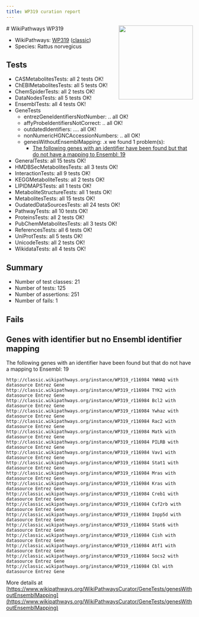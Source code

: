 ```yaml
---
title: WP319 curation report
---
```


<img style="float: right; width: 200px" src="https://upload.wikimedia.org/wikipedia/commons/thumb/8/83/Wplogo_with_text_500.png/640px-Wplogo_with_text_500.png" />
# WikiPathways WP319

* WikiPathways: [WP319](https://wikipathways.org/pathways/WP319) ([classic](https://classic.wikipathways.org/instance/WP319))
* Species: Rattus norvegicus
## Tests
* CASMetabolitesTests: all 2 tests OK!
* ChEBIMetabolitesTests: all 5 tests OK!
* ChemSpiderTests: all 2 tests OK!
* DataNodesTests: all 5 tests OK!
* EnsemblTests: all 4 tests OK!
* GeneTests
    * entrezGeneIdentifiersNotNumber: .. all OK!
    * affyProbeIdentifiersNotCorrect: .. all OK!
    * outdatedIdentifiers: .... all OK!
    * nonNumericHGNCAccessionNumbers: .. all OK!
    * genesWithoutEnsemblMapping: .x we found 1 problem(s):
        * [The following genes with an identifier have been found but that do not have a mapping to Ensembl: 19](#c4e54316)
* GeneralTests: all 15 tests OK!
* HMDBSecMetabolitesTests: all 3 tests OK!
* InteractionTests: all 9 tests OK!
* KEGGMetaboliteTests: all 2 tests OK!
* LIPIDMAPSTests: all 1 tests OK!
* MetaboliteStructureTests: all 1 tests OK!
* MetabolitesTests: all 15 tests OK!
* OudatedDataSourcesTests: all 24 tests OK!
* PathwayTests: all 10 tests OK!
* ProteinsTests: all 2 tests OK!
* PubChemMetabolitesTests: all 3 tests OK!
* ReferencesTests: all 6 tests OK!
* UniProtTests: all 5 tests OK!
* UnicodeTests: all 2 tests OK!
* WikidataTests: all 4 tests OK!


## Summary

* Number of test classes: 21
* Number of tests: 125
* Number of assertions: 251
* Number of fails: 1

## Fails

<a name="c4e54316" />

## Genes with identifier but no Ensembl identifier mapping

The following genes with an identifier have been found but that do not have a mapping to Ensembl: 19
```
http://classic.wikipathways.org/instance/WP319_r116984 YWHAQ with datasource Entrez Gene
http://classic.wikipathways.org/instance/WP319_r116984 TYK2 with datasource Entrez Gene
http://classic.wikipathways.org/instance/WP319_r116984 Bcl2 with datasource Entrez Gene
http://classic.wikipathways.org/instance/WP319_r116984 Ywhaz with datasource Entrez Gene
http://classic.wikipathways.org/instance/WP319_r116984 Rac2 with datasource Entrez Gene
http://classic.wikipathways.org/instance/WP319_r116984 Matk with datasource Entrez Gene
http://classic.wikipathways.org/instance/WP319_r116984 PILRB with datasource Entrez Gene
http://classic.wikipathways.org/instance/WP319_r116984 Vav1 with datasource Entrez Gene
http://classic.wikipathways.org/instance/WP319_r116984 Stat1 with datasource Entrez Gene
http://classic.wikipathways.org/instance/WP319_r116984 Mras with datasource Entrez Gene
http://classic.wikipathways.org/instance/WP319_r116984 Kras with datasource Entrez Gene
http://classic.wikipathways.org/instance/WP319_r116984 Creb1 with datasource Entrez Gene
http://classic.wikipathways.org/instance/WP319_r116984 Csf2rb with datasource Entrez Gene
http://classic.wikipathways.org/instance/WP319_r116984 Inpp5d with datasource Entrez Gene
http://classic.wikipathways.org/instance/WP319_r116984 Stat6 with datasource Entrez Gene
http://classic.wikipathways.org/instance/WP319_r116984 Cish with datasource Entrez Gene
http://classic.wikipathways.org/instance/WP319_r116984 Atf1 with datasource Entrez Gene
http://classic.wikipathways.org/instance/WP319_r116984 Socs2 with datasource Entrez Gene
http://classic.wikipathways.org/instance/WP319_r116984 Cbl with datasource Entrez Gene
```

More details at [https://www.wikipathways.org/WikiPathwaysCurator/GeneTests/genesWithoutEnsemblMapping](https://www.wikipathways.org/WikiPathwaysCurator/GeneTests/genesWithoutEnsemblMapping)

